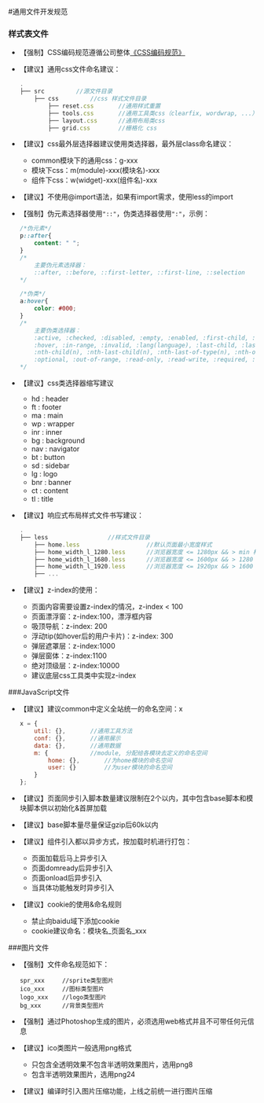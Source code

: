 #通用文件开发规范

### 样式表文件

* 【强制】CSS编码规范遵循公司整体[《CSS编码规范》](http://styleguide.baidu.com/style/css/index.html)

* 【建议】通用css文件命名建议：

    ```javascript
    .
    ├── src         //源文件目录
        ├── css         //css 样式文件目录
            ├── reset.css       //通用样式重置
            ├── tools.css       //通用工具类css（clearfix, wordwrap, ...）
            ├── layout.css      //通用布局类css
            ├── grid.css        //栅格化 css
    ```

* 【建议】css最外层选择器建议使用类选择器，最外层class命名建议：
    * common模块下的通用css：g-xxx
    * 模块下css：m(module)-xxx(模块名)-xxx
    * 组件下css：w(widget)-xxx(组件名)-xxx
* 【建议】不使用@import语法，如果有import需求，使用less的import
* 【强制】伪元素选择器使用`"::"`，伪类选择器使用`":"`，示例：

    ```css
    /*伪元素*/
    p::after{
        content: " ";
    }
    /*
        主要伪元素选择器：
        ::after, ::before, ::first-letter, ::first-line, ::selection
    */
    
    /*伪类*/
    a:hover{
        color: #000;
    }
    /*
        主要伪类选择器：
        :active, :checked, :disabled, :empty, :enabled, :first-child, :first-of-type, :focus, 
        :hover, :in-range, :invalid, :lang(language), :last-child, :last-of-type, :link, :not(selector),
        :nth-child(n), :nth-last-child(n), :nth-last-of-type(n), :nth-of-type(n), :only-of-type, :only-child,
        :optional, :out-of-range, :read-only, :read-write, :required, :root, :target, :valid, :visited
    */
    
    ```

* 【建议】css类选择器缩写建议
    * hd  : header
    * ft  : footer
    * ma  : main
    * wp  : wrapper
    * inr : inner
    * bg  : background
    * nav : navigator
    * bt  : button
    * sd  : sidebar
    * lg  : logo
    * bnr : banner
    * ct  : content
    * tl  : title
* 【建议】响应式布局样式文件书写建议：

    ```javascript
    .
    ├── less                 //样式文件目录
        ├── home.less                   //默认页面最小宽度样式
        ├── home_width_l_1280.less      //浏览器宽度 <= 1280px && > min 样式
        ├── home_width_l_1680.less      //浏览器宽度 <= 1600px && > 1280 样式
        ├── home_width_l_1920.less      //浏览器宽度 <= 1920px && > 1600 样式
        ├── ...
    ```
* 【建议】z-index的使用：
    * 页面内容需要设置z-index的情况，z-index < 100
    * 页面漂浮窗：z-index:100，漂浮框内容
    * 吸顶导航：z-index: 200
    * 浮动tip(如hover后的用户卡片)：z-index: 300
    * 弹层遮罩层：z-index:1000
    * 弹层窗体：z-index:1100
    * 绝对顶级层：z-index:10000
    * 建议底层css工具类中实现z-index

###JavaScript文件
* 【建议】建议common中定义全站统一的命名空间：x

    ```javascript
    x = {
        util: {},       //通用工具方法
        conf: {},       //通用展示
        data: {},       //通用数据
        m: {            //module, 分配给各模块去定义的命名空间
            home: {},       //为home模块的命名空间
            user: {}        //为user模块的命名空间
        }
    };
    ```

* 【建议】页面同步引入脚本数量建议限制在2个以内，其中包含base脚本和模块脚本供以初始化&首屏加载
* 【建议】base脚本量尽量保证gzip后60k以内
* 【建议】组件引入都以异步方式，按加载时机进行打包：
    * 页面加载后马上异步引入
    * 页面domready后异步引入
    * 页面onload后异步引入
    * 当具体功能触发时异步引入
* 【建议】cookie的使用&命名规则
    * 禁止向baidu域下添加cookie
    * cookie建议命名：模块名_页面名_xxx

###图片文件
* 【强制】文件命名规范如下：

    ```
    spr_xxx     //sprite类型图片
    ico_xxx     //图标类型图片
    logo_xxx    //logo类型图片
    bg_xxx      //背景类型图片
    ```

* 【强制】通过Photoshop生成的图片，必须选用web格式并且不可带任何元信息
* 【建议】ico类图片一般选用png格式
    * 只包含全透明效果不包含半透明效果图片，选用png8
    * 包含半透明效果图片，选用png24
* 【建议】编译时引入图片压缩功能，上线之前统一进行图片压缩
